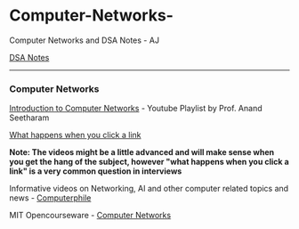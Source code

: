 # Computer-Networks-
Computer Networks and DSA Notes - AJ 

[DSA Notes](https://github.com/prakashbh/dsa-2019)

------------------------------------------------

### Computer Networks

[Introduction to Computer Networks](https://youtube.com/playlist?list=PLXDX4vxbgW0D3nXlxxNPehChW5iQG1iJC) - Youtube Playlist by Prof. Anand Seetharam

[What happens when you click a link](https://youtu.be/keo0dglCj7I) 

**Note: The videos might be a little advanced and will make sense when you get the hang of the subject, however "what happens when you click a link" is a very common question in interviews**

Informative videos on Networking, AI and other computer related topics and news - [Computerphile](https://www.youtube.com/user/Computerphile)

MIT Opencourseware - [Computer Networks](https://ocw.mit.edu/courses/electrical-engineering-and-computer-science/6-829-computer-networks-fall-2002/)
